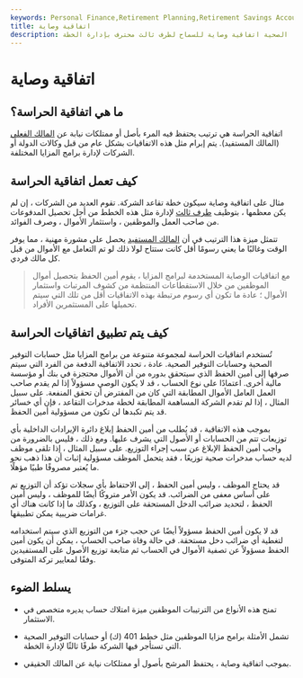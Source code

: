 ```yaml
---
keywords: Personal Finance,Retirement Planning,Retirement Savings Accounts
title: اتفاقية وصاية
description: عادةً ما تتضمن حسابات التقاعد والمزايا الصحية اتفاقية وصاية للسماح لطرف ثالث محترف بإدارة الخطة.
---
```


# اتفاقية وصاية
## ما هي اتفاقية الحراسة؟

اتفاقية الحراسة هي ترتيب يحتفظ فيه المرء بأصل أو ممتلكات نيابة عن [المالك الفعلي](/actual-owner) (المالك المستفيد). يتم إبرام مثل هذه الاتفاقيات بشكل عام من قبل وكالات الدولة أو الشركات لإدارة برامج المزايا المختلفة.

## كيف تعمل اتفاقية الحراسة

مثال على اتفاقية وصاية سيكون خطة تقاعد الشركة. تقوم العديد من الشركات ، إن لم يكن معظمها ، بتوظيف [طرف ثالث](/third-party) لإدارة مثل هذه الخطط من أجل تحصيل المدفوعات من صاحب العمل والموظفين ، واستثمار الأموال ، وصرف الفوائد.

تتمثل ميزة هذا الترتيب في أن [المالك المستفيد](/beneficialowner) يحصل على مشورة مهنية ، مما يوفر الوقت وغالبًا ما يعني رسومًا أقل كانت ستتاح لولا ذلك لو تم التعامل مع الأموال من قبل كل مالك فردي.

> مع اتفاقيات الوصاية المستخدمة لبرامج المزايا ، يقوم أمين الحفظ بتحصيل أموال الموظفين من خلال الاستقطاعات المنتظمة من كشوف المرتبات واستثمار الأموال ؛ عادة ما تكون أي رسوم مرتبطة بهذه الاتفاقيات أقل من تلك التي سيتم تحميلها على المستثمرين الأفراد.

>

## كيف يتم تطبيق اتفاقيات الحراسة

تُستخدم اتفاقيات الحراسة لمجموعة متنوعة من برامج المزايا مثل حسابات التوفير الصحية وحسابات التوفير الصحية. عادة ، تحدد الاتفاقية الدفعة من الفرد التي سيتم صرفها إلى أمين الحفظ الذي سيتحقق بدوره من أن الأموال محتجزة في بنك أو مؤسسة مالية أخرى. اعتمادًا على نوع الحساب ، قد لا يكون الوصي مسؤولاً إذا لم يقدم صاحب العمل العامل الأموال المطابقة التي كان من المفترض أن تحقق المنفعة. على سبيل المثال ، إذا لم تقدم الشركة المساهمة المطابقة لخطة مدخرات التقاعد ، فإن أي خسائر قد يتم تكبدها لن تكون من مسؤولية أمين الحفظ.

بموجب هذه الاتفاقية ، قد يُطلب من أمين الحفظ إبلاغ دائرة الإيرادات الداخلية بأي توزيعات تتم من الحسابات أو الأصول التي يشرف عليها. ومع ذلك ، فليس بالضرورة من واجب أمين الحفظ الإبلاغ عن سبب إجراء التوزيع. على سبيل المثال ، إذا تلقى موظف لديه حساب مدخرات صحية توزيعًا ، فقد يتحمل الموظف مسؤولية إثبات أن هذا ذهب نحو ما يُعتبر مصروفًا طبيًا مؤهلًا.

قد يحتاج الموظف ، وليس أمين الحفظ ، إلى الاحتفاظ بأي سجلات تؤكد أن التوزيع تم على أساس معفى من الضرائب. قد يكون الأمر متروكًا أيضًا للموظف ، وليس أمين الحفظ ، لتحديد ضرائب الدخل المستحقة على التوزيع ، وكذلك ما إذا كانت هناك أي غرامات ضريبية يمكن تطبيقها.

قد لا يكون أمين الحفظ مسؤولاً أيضًا عن حجب جزء من التوزيع الذي سيتم استخدامه لتغطية أي ضرائب دخل مستحقة. في حالة وفاة صاحب الحساب ، يمكن أن يكون أمين الحفظ مسؤولاً عن تصفية الأموال في الحساب ثم متابعة توزيع الأصول على المستفيدين وفقًا لمعايير تركة المتوفى.

## يسلط الضوء

- تمنح هذه الأنواع من الترتيبات الموظفين ميزة امتلاك حساب يديره متخصص في الاستثمار.

- تشمل الأمثلة برامج مزايا الموظفين مثل خطط 401 (ك) أو حسابات التوفير الصحية التي تستأجر فيها الشركة طرفًا ثالثًا لإدارة الخطة.

- بموجب اتفاقية وصاية ، يحتفظ المرشح بأصول أو ممتلكات نيابة عن المالك الحقيقي.

